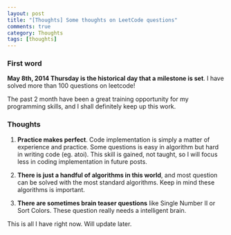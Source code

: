 ```yaml
---
layout: post
title: "[Thoughts] Some thoughts on LeetCode questions"
comments: true
category: Thoughts
tags: [thoughts]
---
```


### First word

__May 8th, 2014 Thursday is the historical day that a milestone is set__. I have solved more than 100 questions on leetcode!

The past 2 month have been a great training opportunity for my programming skills, and I shall definitely keep up this work. 

### Thoughts 

1. __Practice makes perfect__. Code implementation is simply a matter of experience and practice. Some questions is easy in algorithm but hard in writing code (eg. atoi). This skill is gained, not taught, so I will focus less in coding implementation in future posts. 

2. __There is just a handful of algorithms in this world__, and most question can be solved with the most standard algorithms. Keep in mind these algorithms is important. 

3. __There are sometimes brain teaser questions__ like Single Number II or Sort Colors. These question really needs a intelligent brain. 


This is all I have right now. Will update later. 
